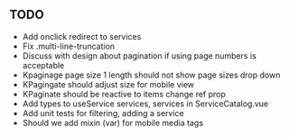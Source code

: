## TODO

- Add onclick redirect to services
- Fix .multi-line-truncation
- Discuss with design about pagination if using page numbers is acceptable
- Kpaginage page size 1 length should not show page sizes drop down
- KPagingate should adjust size for mobile view
- KPaginate should be reactive to items change ref prop
- Add types to useService services, services in ServiceCatalog.vue
- Add unit tests for filtering, adding a service
- Should we add mixin (var) for mobile media tags
